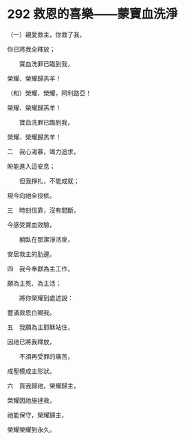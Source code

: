 # 292 救恩的喜樂——蒙寶血洗淨

（一）親愛救主，你救了我，

你已將我全釋放；

　　寶血洗罪已臨到我，

榮耀、榮耀歸羔羊！

（和）榮耀、榮耀，阿利路亞！

榮耀、榮耀歸羔羊！

　　寶血洗罪已臨到我，

榮耀、榮耀歸羔羊！

二　我心渴慕，竭力追求，

盼能進入這安息；

　　但我掙扎，不能成就；

現今向祂全投依。

三　時刻信靠，沒有間斷，

今感受寶血效驗，

　　躺臥在那潔淨活泉，

安居救主的肋邊。

四　我今奉獻為主工作，

願為主死、為主活；

　　將你榮耀到處述說：

豐滿救恩白賜我。

五　我願為主耶穌站住，

因祂已將我釋放，

　　不須再受罪的痛苦，

成聖模成主形狀。

六　買我歸祂，榮耀歸主，

榮耀因祂施拯救，

祂能保守，榮耀歸主，

榮耀榮耀到永久。

